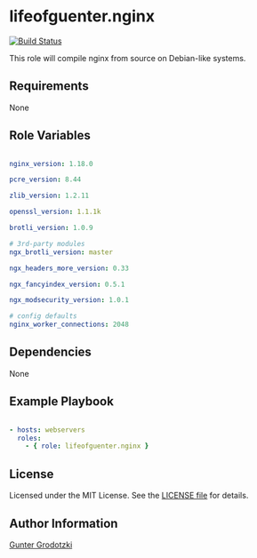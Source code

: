 # lifeofguenter.nginx

[![Build Status](https://travis-ci.com/lifeofguenter/ansible-role-nginx.svg?branch=master)](https://travis-ci.com/lifeofguenter/ansible-role-nginx)

This role will compile nginx from source on Debian-like systems.

## Requirements

None

## Role Variables

```yaml

nginx_version: 1.18.0

pcre_version: 8.44

zlib_version: 1.2.11

openssl_version: 1.1.1k

brotli_version: 1.0.9

# 3rd-party modules
ngx_brotli_version: master

ngx_headers_more_version: 0.33

ngx_fancyindex_version: 0.5.1

ngx_modsecurity_version: 1.0.1

# config defaults
nginx_worker_connections: 2048

```

## Dependencies

None

## Example Playbook

```yaml

- hosts: webservers
  roles:
    - { role: lifeofguenter.nginx }
```

## License

Licensed under the MIT License. See the [LICENSE file](LICENSE) for details.

## Author Information

[Gunter Grodotzki](https://lifeofguenter.de)
